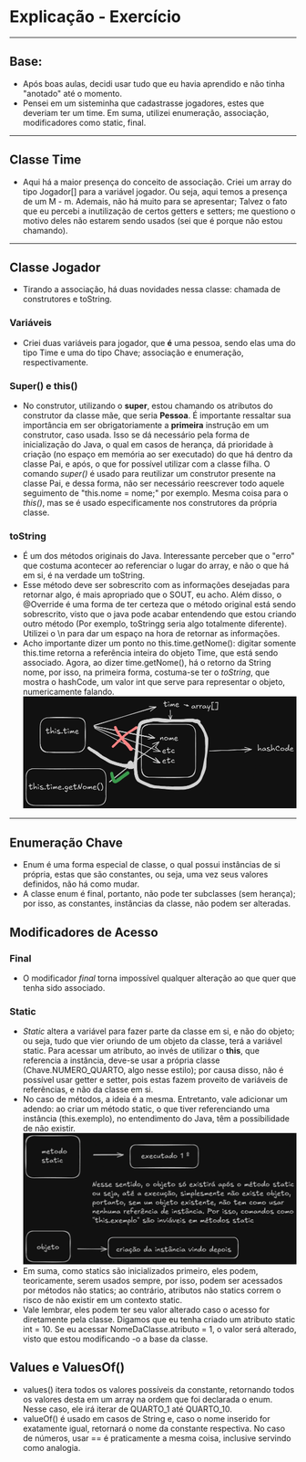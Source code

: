 # Explicação - Exercício
---
## Base:
* Após boas aulas, decidi usar tudo que eu havia aprendido e não tinha "anotado" até o momento. 
* Pensei em um sisteminha que cadastrasse jogadores, estes que deveriam ter um time. Em suma, utilizei enumeração,
associação, modificadores como static, final.
---
## Classe Time
* Aqui há a maior presença do conceito de associação. Criei um array do tipo Jogador[] para a variável jogador. Ou seja,
aqui temos a presença de um M - m. Ademais, não há muito para se apresentar; Talvez o fato que eu percebi a inutilização
de certos getters e setters; me questiono o motivo deles não estarem sendo usados (sei que é porque não estou chamando).
---
## Classe Jogador
* Tirando a associação, há duas novidades nessa classe: chamada de construtores e toString.
### Variáveis
* Criei duas variáveis para jogador, que **é** uma pessoa, sendo elas uma do tipo Time e uma do tipo Chave; associação e
enumeração, respectivamente.
### Super() e this()
* No construtor, utilizando o **super**, estou chamando os atributos do construtor da classe mãe, que seria **Pessoa**.
É importante ressaltar sua importância em ser obrigatoriamente a **primeira** instrução em um construtor, caso usada. Isso
se dá necessário pela forma de inicialização do Java, o qual em casos de herança, dá prioridade à criação (no espaço em
memória ao ser executado) do que há dentro da classe Pai, e após, o que for possível utilizar com a classe filha. O comando
*super()* é usado para reutilizar um construtor presente na classe Pai, e dessa forma, não ser necessário reescrever 
todo aquele seguimento de "this.nome = nome;" por exemplo. Mesma coisa para o *this()*, mas se é usado especificamente
nos construtores da própria classe.
### toString
* É um dos métodos originais do Java. Interessante perceber que o "erro" que costuma acontecer ao referenciar o lugar 
do array, e não o que há em si, é na verdade um toString. 
* Esse método deve ser sobrescrito com as informações desejadas para retornar algo, é mais apropriado que o SOUT, eu acho.
Além disso, o @Override é uma forma de ter certeza que o método original está sendo sobrescrito, visto que o java pode
acabar entendendo que estou criando outro método (Por exemplo, toStringg seria algo totalmente diferente). Utilizei o \n
para dar um espaço na hora de retornar as informações. 
* Acho importante dizer um ponto no this.time.getNome(): digitar somente this.time retorna a referência inteira do
objeto Time, que está sendo associado. Agora, ao dizer time.getNome(), há o retorno da String nome, por isso, 
na primeira forma, costuma-se ter o *toString*, que mostra o hashCode, um valor int que serve para representar o objeto,
numericamente falando.
![img.png](img.png)
---
## Enumeração Chave
* Enum é uma forma especial de classe, o qual possui instâncias de si própria, estas que são constantes, ou seja, uma
vez seus valores definidos, não há como mudar.
* A classe enum é final, portanto, não pode ter subclasses (sem herança); por isso, as constantes, instâncias da classe,
não podem ser alteradas.

## Modificadores de Acesso
### Final
* O modificador *final* torna impossível qualquer alteração ao que quer que tenha sido associado. 
### Static
* *Static* altera a variável para fazer parte da classe em si, e não do objeto; ou seja, tudo que vier oriundo
de um objeto da classe, terá a variável static. Para acessar um atributo, ao invés de utilizar o **this**, que 
referencia a instância, deve-se usar a própria classe (Chave.NUMERO_QUARTO, algo nesse estilo); por causa disso, não
é possível usar getter e setter, pois estas fazem proveito de variáveis de referências, e não da classe em si.
* No caso de métodos, a ideia é a mesma. Entretanto, vale adicionar um adendo: ao criar um método static, o que tiver 
referenciando uma instância (this.exemplo), no entendimento do Java, têm a possibilidade de não existir. 
![img_1.png](img_1.png)
* Em suma, como statics são inicializados primeiro, eles podem, teoricamente, serem usados sempre, por isso, podem
ser acessados por métodos não statics; ao contrário, atributos não statics correm o risco de não existir em um contexto
static. 
* Vale lembrar, eles podem ter seu valor alterado caso o acesso for diretamente pela classe. Digamos que eu tenha criado
um atributo static int = 10. Se eu acessar NomeDaClasse.atributo = 1, o valor será alterado, visto que estou modificando
-o a base da classe.
## Values e ValuesOf()
* values() itera todos os valores possíveis da constante, retornando todos os valores desta em um array na ordem que foi
declarada o enum. Nesse caso, ele irá iterar de QUARTO_1 até QUARTO_10.
* valueOf() é usado em casos de String e, caso o nome inserido for exatamente igual, retornará o nome da constante 
respectiva. No caso de números, usar == é praticamente a mesma coisa, inclusive servindo como analogia.
